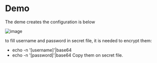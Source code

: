 # Demo
The deme creates the configuration is below

![image](https://github.com/MohammadNazeri/my-educations/assets/109389707/b86c1019-09f8-4d75-a522-fe1f1f8c23fb)

to fill username and password in secret file, it is needed to encrypt them:
* echo -n '[username]'|base64
* echo -n '[password]'|base64
Copy them on secret file. 
